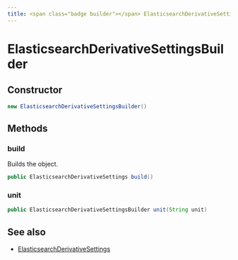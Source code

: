 ```yaml
---
title: <span class="badge builder"></span> ElasticsearchDerivativeSettingsBuilder
---
```

# <span class="badge builder"></span> ElasticsearchDerivativeSettingsBuilder

## Constructor

```java
new ElasticsearchDerivativeSettingsBuilder()
```
## Methods

### <span class="badge object-method"></span> build

Builds the object.

```java
public ElasticsearchDerivativeSettings build()
```

### <span class="badge object-method"></span> unit

```java
public ElasticsearchDerivativeSettingsBuilder unit(String unit)
```

## See also

 * <span class="badge object-type-class"></span> [ElasticsearchDerivativeSettings](./object-ElasticsearchDerivativeSettings.md)

